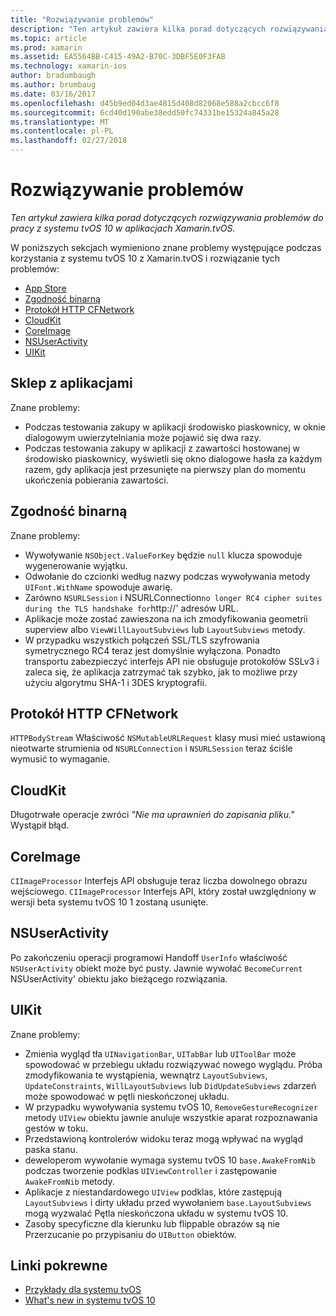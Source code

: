 ```yaml
---
title: "Rozwiązywanie problemów"
description: "Ten artykuł zawiera kilka porad dotyczących rozwiązywania problemów do pracy z systemu tvOS 10 w aplikacjach Xamarin.tvOS."
ms.topic: article
ms.prod: xamarin
ms.assetid: EA5564BB-C415-49A2-B70C-3DBF5E0F3FAB
ms.technology: xamarin-ios
author: bradumbaugh
ms.author: brumbaug
ms.date: 03/16/2017
ms.openlocfilehash: d45b9ed04d3ae4815d408d82068e588a2cbcc6f8
ms.sourcegitcommit: 6cd40d190abe38edd50fc74331be15324a845a28
ms.translationtype: MT
ms.contentlocale: pl-PL
ms.lasthandoff: 02/27/2018
---
```

# <a name="troubleshooting"></a>Rozwiązywanie problemów

_Ten artykuł zawiera kilka porad dotyczących rozwiązywania problemów do pracy z systemu tvOS 10 w aplikacjach Xamarin.tvOS._

W poniższych sekcjach wymieniono znane problemy występujące podczas korzystania z systemu tvOS 10 z Xamarin.tvOS i rozwiązanie tych problemów:

- [App Store](#App-Store)
- [Zgodność binarną](#Binary-Compatibility)
- [Protokół HTTP CFNetwork](#CFNetwork-HTTP-Protocol)
- [CloudKit](#CloudKit)
- [CoreImage](#CoreImage)
- [NSUserActivity](#NSUserActivity)
- [UIKit](#UIKit)

<a name="App-Store" />

## <a name="app-store"></a>Sklep z aplikacjami

Znane problemy:

 - Podczas testowania zakupy w aplikacji środowisko piaskownicy, w oknie dialogowym uwierzytelniania może pojawić się dwa razy.
 - Podczas testowania zakupy w aplikacji z zawartości hostowanej w środowisko piaskownicy, wyświetli się okno dialogowe hasła za każdym razem, gdy aplikacja jest przesunięte na pierwszy plan do momentu ukończenia pobierania zawartości.

<a name="Binary-Compatibility" />

## <a name="binary-compatibility"></a>Zgodność binarną

Znane problemy:

 - Wywoływanie `NSObject.ValueForKey` będzie `null` klucza spowoduje wygenerowanie wyjątku.
 - Odwołanie do czcionki według nazwy podczas wywoływania metody `UIFont.WithName` spowoduje awarię.
 - Zarówno `NSURLSession` i NSURLConnection` no longer RC4 cipher suites during the TLS handshake for `http://' adresów URL.
 - Aplikacje może zostać zawieszona na ich zmodyfikowania geometrii superview albo `ViewWillLayoutSubviews` lub `LayoutSubviews` metody.
 - W przypadku wszystkich połączeń SSL/TLS szyfrowania symetrycznego RC4 teraz jest domyślnie wyłączona. Ponadto transportu zabezpieczyć interfejs API nie obsługuje protokołów SSLv3 i zaleca się, że aplikacja zatrzymać tak szybko, jak to możliwe przy użyciu algorytmu SHA-1 i 3DES kryptografii.

<a name="CFNetwork-HTTP-Protocol" />

## <a name="cfnetwork-http-protocol"></a>Protokół HTTP CFNetwork

`HTTPBodyStream` Właściwość `NSMutableURLRequest` klasy musi mieć ustawioną nieotwarte strumienia od `NSURLConnection` i `NSURLSession` teraz ściśle wymusić to wymaganie.

<a name="CloudKit" />

## <a name="cloudkit"></a>CloudKit

Długotrwałe operacje zwróci _"Nie ma uprawnień do zapisania pliku."_ Wystąpił błąd.

<a name="CoreImage" />

## <a name="coreimage"></a>CoreImage

`CIImageProcessor` Interfejs API obsługuje teraz liczba dowolnego obrazu wejściowego. `CIImageProcessor` Interfejs API, który został uwzględniony w wersji beta systemu tvOS 10 1 zostaną usunięte.

<a name="NSUserActivity" />

## <a name="nsuseractivity"></a>NSUserActivity

Po zakończeniu operacji programowi Handoff `UserInfo` właściwość `NSUserActivity` obiekt może być pusty. Jawnie wywołać `BecomeCurrent` NSUserActivity' obiektu jako bieżącego rozwiązania.

<a name="UIKit" />

## <a name="uikit"></a>UIKit

Znane problemy:

 - Zmienia wygląd tła `UINavigationBar`, `UITabBar` lub `UIToolBar` może spowodować w przebiegu układu rozwiązywać nowego wyglądu. Próba zmodyfikowania te wystąpienia, wewnątrz `LayoutSubviews`, `UpdateConstraints`, `WillLayoutSubviews` lub `DidUpdateSubviews` zdarzeń może spowodować w pętli nieskończonej układu.
 - W przypadku wywoływania systemu tvOS 10, `RemoveGestureRecognizer` metody `UIView` obiektu jawnie anuluje wszystkie aparat rozpoznawania gestów w toku.
 - Przedstawioną kontrolerów widoku teraz mogą wpływać na wygląd paska stanu.
 - deweloperom wywołanie wymaga systemu tvOS 10 `base.AwakeFromNib` podczas tworzenie podklas `UIViewController` i zastępowanie `AwakeFromNib` metody.
 - Aplikacje z niestandardowego `UIView` podklas, które zastępują `LayoutSubviews` i dirty układu przed wywołaniem `base.LayoutSubviews` mogą wyzwalać Pętla nieskończona układu w systemu tvOS 10.
 - Zasoby specyficzne dla kierunku lub flippable obrazów są nie Przerzucanie po przypisaniu do `UIButton` obiektów.





## <a name="related-links"></a>Linki pokrewne

- [Przykłady dla systemu tvOS](https://developer.xamarin.com/samples/tvos/all/)
- [What's new in systemu tvOS 10](https://developer.apple.com/library/prerelease/content/releasenotes/General/WhatsNewinTVOS/Articles/tvOS10.html#//apple_ref/doc/uid/TP40017259-SW1)
